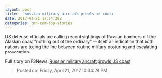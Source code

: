 ```yaml
---
layout: post
title:  "Russian military aircraft prowls US coast"
date: 2017-04-21 17:34:28Z
categories: cnn-com-top-stories
---
```


US defense officials are calling recent sightings of Russian bombers off the Alaskan coast "nothing out of the ordinary" -- itself an indication that both nations are toeing the line between routine military posturing and escalating provocation.


Full story on F3News: [Russian military aircraft prowls US coast](http://www.f3nws.com/n/zPsTeF)

> Posted on: Friday, April 21, 2017 10:34:28 PM
